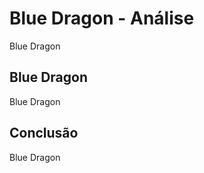 ---
---

# Blue Dragon - Análise

Blue Dragon

## Blue Dragon

Blue Dragon

## Conclusão

Blue Dragon
